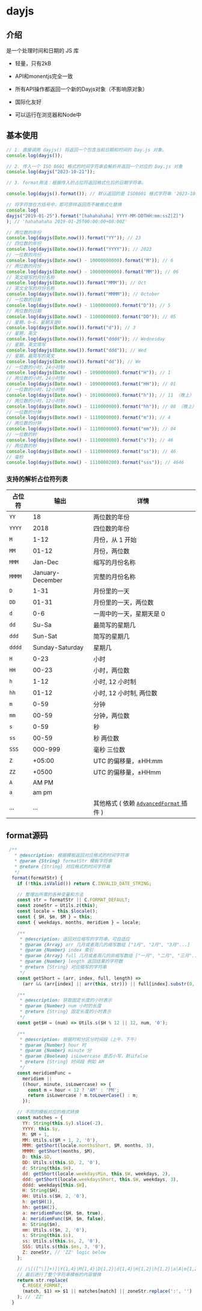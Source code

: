 # dayjs

## 介绍

是一个处理时间和日期的 JS 库

- 轻量，只有2kB
- API和monentjs完全一致
- 所有API操作都返回一个新的Dayjs对象（不影响原对象）
- 国际化友好

- 可以运行在浏览器和Node中

## 基本使用

```js
// 1. 直接调用 dayjs() 将返回一个包含当前日期和时间的 Day.js 对象。
console.log(dayjs());

// 2. 传入一个 ISO 8601 格式的时间字符串会解析并返回一个对应的 Day.js 对象
console.log(dayjs("2023-10-21"));

// 3. format用法：根据传入的占位符返回格式化后的日期字符串。

console.log(dayjs().format()); // 默认返回的是 ISO8601 格式字符串 '2023-10-18T16:06:58+08:00'

// 将字符放在方括号中，即可原样返回而不被格式化替换
console.log(
dayjs("2019-01-25").format("[hahahahaha] YYYY-MM-DDTHH:mm:ssZ[Z]")
); // 'hahahahaha 2019-01-25T00:00:00+08:00Z'

// 两位数的年份
console.log(dayjs(Date.now()).format("YY")); // 23
// 四位数的年份
console.log(dayjs(Date.now()).format("YYYY")); // 2023
// 一位数的月份
console.log(dayjs(Date.now() - 10000000000).format("M")); // 6
// 两位数的月份
console.log(dayjs(Date.now() - 10000000000).format("MM")); // 06
// 英文缩写的月份名称
console.log(dayjs(Date.now()).format("MMM")); // Oct
// 英文全写的月份名称
console.log(dayjs(Date.now()).format("MMMM")); // October
// 一位数的日期
console.log(dayjs(Date.now() - 1100000000).format("D")); // 5
// 两位数的日期
console.log(dayjs(Date.now() - 1100000000).format("DD")); // 05
// 星期，0~6，星期天是0
console.log(dayjs(Date.now()).format("d")); // 3
// 星期，英文
console.log(dayjs(Date.now()).format("dddd")); // Wednesday
// 星期，英文简写
console.log(dayjs(Date.now()).format("ddd")); // Wed
// 星期，最简写的英文
console.log(dayjs(Date.now()).format("dd")); // We
// 一位数的小时，24小时制
console.log(dayjs(Date.now() - 1090000000).format("H")); // 1
// 两位数的小时，24小时制
console.log(dayjs(Date.now() - 1090000000).format("HH")); // 01
// 一位数的小时，12小时制
console.log(dayjs(Date.now() - 1010000000).format("h")); // 11 （晚上）
// 两位数的小时，12小时制
console.log(dayjs(Date.now() - 1110000000).format("hh")); // 08 （晚上）
// 一位数的分钟
console.log(dayjs(Date.now() - 1110000000).format("m")); // 4
// 两位数的分钟
console.log(dayjs(Date.now() - 1110000000).format("mm")); // 04
// 一位数的秒
console.log(dayjs(Date.now() - 1110000000).format("s")); // 46
// 两位数的秒
console.log(dayjs(Date.now() - 1110000000).format("ss")); // 46
// 毫秒
console.log(dayjs(Date.now() - 1110000200).format("sss")); // 4646
```

### 支持的解析占位符列表

| 占位符 | 输出             | 详情                                                         |
| ------ | ---------------- | ------------------------------------------------------------ |
| `YY`   | 18               | 两位数的年份                                                 |
| `YYYY` | 2018             | 四位数的年份                                                 |
| `M`    | 1-12             | 月份，从 1 开始                                              |
| `MM`   | 01-12            | 月份，两位数                                                 |
| `MMM`  | Jan-Dec          | 缩写的月份名称                                               |
| `MMMM` | January-December | 完整的月份名称                                               |
| `D`    | 1-31             | 月份里的一天                                                 |
| `DD`   | 01-31            | 月份里的一天，两位数                                         |
| `d`    | 0-6              | 一周中的一天，星期天是 0                                     |
| `dd`   | Su-Sa            | 最简写的星期几                                               |
| `ddd`  | Sun-Sat          | 简写的星期几                                                 |
| `dddd` | Sunday-Saturday  | 星期几                                                       |
| `H`    | 0-23             | 小时                                                         |
| `HH`   | 00-23            | 小时，两位数                                                 |
| `h`    | 1-12             | 小时, 12 小时制                                              |
| `hh`   | 01-12            | 小时, 12 小时制, 两位数                                      |
| `m`    | 0-59             | 分钟                                                         |
| `mm`   | 00-59            | 分钟，两位数                                                 |
| `s`    | 0-59             | 秒                                                           |
| `ss`   | 00-59            | 秒 两位数                                                    |
| `SSS`  | 000-999          | 毫秒 三位数                                                  |
| `Z`    | +05:00           | UTC 的偏移量，±HH:mm                                         |
| `ZZ`   | +0500            | UTC 的偏移量，±HHmm                                          |
| `A`    | AM PM            |                                                              |
| `a`    | am pm            |                                                              |
| ...    | ...              | 其他格式 ( 依赖 [`AdvancedFormat` ](https://dayjs.gitee.io/docs/zh-CN/plugin/advanced-format)插件 ) |

## format源码

```js
 /**
   * @description: 根据模板返回对应格式的时间字符串
   * @param {String} formatStr 模板字符串
   * @return {String} 对应格式的时间字符串
   */
  format(formatStr) {
    if (!this.isValid()) return C.INVALID_DATE_STRING;

    // 整理出所需的各种变量和方法
    const str = formatStr || C.FORMAT_DEFAULT;
    const zoneStr = Utils.z(this);
    const locale = this.$locale();
    const { $H, $m, $M } = this;
    const { weekdays, months, meridiem } = locale;

    /**
     * @description: 返回对应缩写的字符串，可自适应
     * @param {Array} arr 几月或者周几的缩写数组 ["1月", "2月", "3月"...]
     * @param {Number} index 索引
     * @param {Array} full 几月或者周几的非缩写数组 ["一月", "二月", "三月"...]
     * @param {Number} length 返回结果的字符数
     * @return {String} 对应缩写的字符串
     */
    const getShort = (arr, index, full, length) =>
      (arr && (arr[index] || arr(this, str))) || full[index].substr(0, length);

    /**
     * @description: 获取固定长度的小时表示
     * @param {Number} num 小时的长度
     * @return {String} 固定长度的小时表示
     */
    const get$H = (num) => Utils.s($H % 12 || 12, num, '0');

    /**
     * @description: 根据时和分区分时间段（上午、下午）
     * @param {Number} hour 时
     * @param {Number} minute 分
     * @param {Boolean} isLowercase 是否小写，默认false
     * @return {String} 时间段 例如 AM
     */
    const meridiemFunc =
      meridiem ||
      ((hour, minute, isLowercase) => {
        const m = hour < 12 ? 'AM' : 'PM';
        return isLowercase ? m.toLowerCase() : m;
      });

    // 不同的模板对应的格式转换
    const matches = {
      YY: String(this.$y).slice(-2),
      YYYY: this.$y,
      M: $M + 1,
      MM: Utils.s($M + 1, 2, '0'),
      MMM: getShort(locale.monthsShort, $M, months, 3),
      MMMM: getShort(months, $M),
      D: this.$D,
      DD: Utils.s(this.$D, 2, '0'),
      d: String(this.$W),
      dd: getShort(locale.weekdaysMin, this.$W, weekdays, 2),
      ddd: getShort(locale.weekdaysShort, this.$W, weekdays, 3),
      dddd: weekdays[this.$W],
      H: String($H),
      HH: Utils.s($H, 2, '0'),
      h: get$H(1),
      hh: get$H(2),
      a: meridiemFunc($H, $m, true),
      A: meridiemFunc($H, $m, false),
      m: String($m),
      mm: Utils.s($m, 2, '0'),
      s: String(this.$s),
      ss: Utils.s(this.$s, 2, '0'),
      SSS: Utils.s(this.$ms, 3, '0'),
      Z: zoneStr, // 'ZZ' logic below
    };

    // /\[([^\]]+)]|Y{1,4}|M{1,4}|D{1,2}|d{1,4}|H{1,2}|h{1,2}|a|A|m{1,2}|s{1,2}|Z{1,2}|SSS/g
    // 最后进行了整个字符串模板的内容替换
    return str.replace(
      C.REGEX_FORMAT,
      (match, $1) => $1 || matches[match] || zoneStr.replace(':', '')
    ); // 'ZZ'
  }
```

